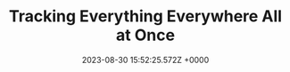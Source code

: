 ---
title: "Tracking Everything Everywhere All at Once"
link: "https://omnimotion.github.io/"
date: "2023-08-30 15:52:25.572Z +0000"
description: "Tracking Everything Everywhere All at Once"
category: "papers"
---